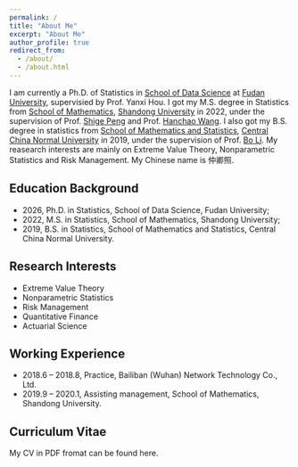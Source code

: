 ```yaml
---
permalink: /
title: "About Me"
excerpt: "About Me"
author_profile: true
redirect_from: 
  - /about/
  - /about.html
---
```


I am currently a Ph.D. of Statistics in [School of Data Science](https://sds.fudan.edu.cn/) at [Fudan University](https://www.fudan.edu.cn/), supervisied by Prof. Yanxi Hou. I got my M.S. degree in Statistics from [School of Mathematics](https://www.math.sdu.edu.cn/), [Shandong University](https://www.sdu.edu.cn/) in 2022, under the supervision of Prof. [Shige Peng](http://mathfinance.sdu.edu.cn/sz/yjyjs1/psg_ys/jbxx.htm) and Prof. [Hanchao Wang](http://mathfinance.sdu.edu.cn/sz/yjyjs1/whc_js.htm). I also got my B.S. degree in statistics from [School of Mathematics and Statistics](https://maths.ccnu.edu.cn/), [Central China Normal University](https://www.ccnu.edu.cn/) in 2019, under the supervision of Prof. [Bo Li](https://maths.ccnu.edu.cn/info/1040/18436.htm). My reasearch interests are mainly on Extreme Value Theory, Nonparametric Statistics and Risk Management. My Chinese name is 仲卿照.



## Education Background

- 2026, Ph.D. in Statistics, School of Data Science, Fudan University;
- 2022, M.S. in Statistics, School of Mathematics, Shandong University;
- 2019, B.S. in Statistics, School of Mathematics and Statistics, Central China Normal University.


## Research Interests

- Extreme Value Theory
- Nonparametric Statistics
- Risk Management
- Quantitative Finance
- Actuarial Science


## Working Experience

- 2018.6 – 2018.8, Practice, Bailiban (Wuhan) Network Technology Co., Ltd.
- 2019.9 – 2020.1, Assisting management, School of Mathematics, Shandong University.

## Curriculum Vitae

My CV in PDF fromat can be found here.



